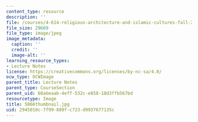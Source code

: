 ```yaml
---
content_type: resource
description: ''
file: /courses/4-614-religious-architecture-and-islamic-cultures-fall-2002/2945010c7f99889fc723d9937677135c_5066thumbnail.jpg
file_size: 29669
file_type: image/jpeg
image_metadata:
  caption: ''
  credit: ''
  image-alt: ''
learning_resource_types:
- Lecture Notes
license: https://creativecommons.org/licenses/by-nc-sa/4.0/
ocw_type: OCWImage
parent_title: Lecture Notes
parent_type: CourseSection
parent_uid: 68abeaab-4eff-532c-e858-18d3ffb567bd
resourcetype: Image
title: 5066thumbnail.jpg
uid: 2945010c-7f99-889f-c723-d9937677135c
---
```

